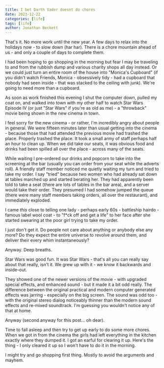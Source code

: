 ```yaml
---
title: I bet Darth Vader doesnt do chores
date: 2023-12-22
categories: [life]
tags: [life]
author: Jonathan Beckett
---
```


That's it. No more work until the new year. A few days to relax into the holidays now - to slow down (har har). There is a chore mountain ahead of us - and only a couple of days to complete them.

I had been hoping to go shopping in the morning but fear I may be traveling to and from the rubbish dump and various charity shops all day instead. Or we could just turn an entire room of the house into "Monica's Cupboard" (if you didn't watch Friends, Monica - obsessively tidy - had a cupboard that nobody had seen inside - that was stacked to the ceiling with junk). We're going to need more than a cupboard.

As soon as work finished this evening I shut the computer down, pulled my coat on, and walked into town with my other half to watch Star Wars Episode IV (or just "Star Wars" if you're as old as me) - a "throwback" movie being shown in the new cinema in town.

I feel sorry for the new cinema - or rather, I'm incredibly angry about people in general. We were fifteen minutes later than usual getting into the cinema - because those that had attended the previous movie had trashed the place. Properly trashed the place. It took a small army of staff perhaps half an hour to clean up. When we did take our seats, it was obvious food and drinks had been spilled all over the place - across many of the seats.

While waiting I pre-ordered our drinks and popcorn to take into the screening at the bar (usually you can order from your seat while the adverts roll). A friendly staff member noticed me quietly waiting my turn and tried to take my order. I say "tried" because two women who had already sat down at tables marched up and started berating her. They had apparently been told to take a seat (there are lots of tables in the bar area), and a server would take their order. They presumed I had somehow jumped the queue (there were many staff members taking orders, all over the restaurant), and immediately exploded.

I came *this* close to telling one lady - perhaps early 60s - battleship hairdo - famous label wool coat - to "f*ck off and get a life" to her face after she started swearing at the poor girl trying to take my order.

I just don't get it. Do people not care about anything or anybody else any more? Do they expect the entire universe to revolve around them, and deliver their every whim instantaneously?

Anyway. Deep breaths.

Star Wars was good fun. It was Star Wars - that's all you can really say about that really, isn't it. We grew up with it - we know it backwards and inside-out.

They showed one of the newer versions of the movie - with upgraded special effects, and enhanced sound - but it made it a bit odd really. The difference between the original practical and modern computer generated effects was jarring - especially on the big screen. The sound was odd too - with the original stereo dialog noticeably thinner than the modern sound effects and re-mixed soundtrack. I'm guessing you wouldn't notice any of that at home.

Anyway (second anyway for this post... oh dear).

Time to fall asleep and then try to get up early to do some more chores. When we got in from the cinema the girls had left everything in the kitchen exactly where they dumped it. I got an earful for clearing it up. Here's the thing - I only cleared it up so I won't have to do it in the morning.

I might try and go shopping first thing. Mostly to avoid the arguments and mayhem.
